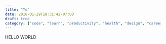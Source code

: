 ```yaml
---
title: "Yo"
date: 2018-01-29T18:31:42-07:00
draft: true
category: ["code", "learn", "productivity", "health", "design", "career"]
---
```

HELLO WORLD
